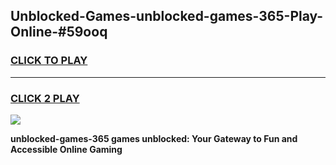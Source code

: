 
## Unblocked-Games-unblocked-games-365-Play-Online-#59ooq
<h3>
<a href="https://premium.freeplayer.one?title=unblocked-games-365&ref=27F">CLICK TO PLAY</a></h3>
<hr>

<h3>
<a href="https://premium.freeplayer.one?title=unblocked-games-365&ref=27F">CLICK 2 PLAY</a>
  
</h3>

<a href="https://premium.freeplayer.one?title=unblocked-games-365&ref=27F"><img src="https://clearcache.store/games.png"></a>


**unblocked-games-365 games unblocked: Your Gateway to Fun and Accessible Online Gaming**
